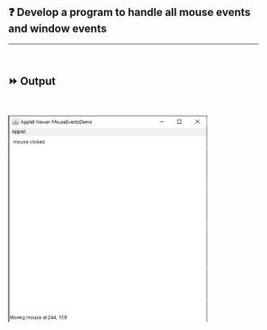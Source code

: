 ## :question: Develop a program to handle all mouse events and window events
___
<br>

## :fast_forward: Output

<br>

<img src="../../Image/co5pgm7op1.PNG" width="400"></img><br>
